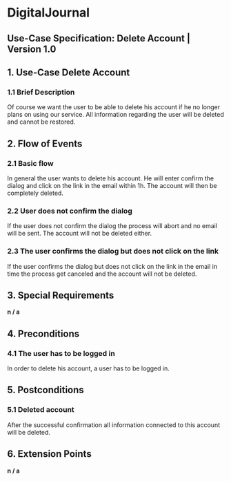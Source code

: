 # DigitalJournal
## Use-Case Specification: Delete Account | Version 1.0

## 1. Use-Case Delete Account

### 1.1 Brief Description

Of course we want the user to be able to delete his account if he no longer plans on using our service. All information regarding the user will be deleted and cannot be restored.

## 2. Flow of Events

### 2.1 Basic flow

In general the user wants to delete his account. He will enter confirm the dialog and click on the link in the email within 1h. The account will then be completely deleted.

### 2.2 User does not confirm the dialog

If the user does not confirm the dialog the process will abort and no email will be sent. The account will not be deleted either.

### 2.3 The user confirms the dialog but does not click on the link

If the user confirms the dialog but does not click on the link in the email in time the process get canceled and the account will not be deleted.

## 3. Special Requirements

**n / a**

## 4. Preconditions

### 4.1 The user has to be logged in

In order to delete his account, a user has to be logged in.

## 5. Postconditions

### 5.1 Deleted account

After the successful confirmation all information connected to this account will be deleted. 

## 6. Extension Points

**n / a**